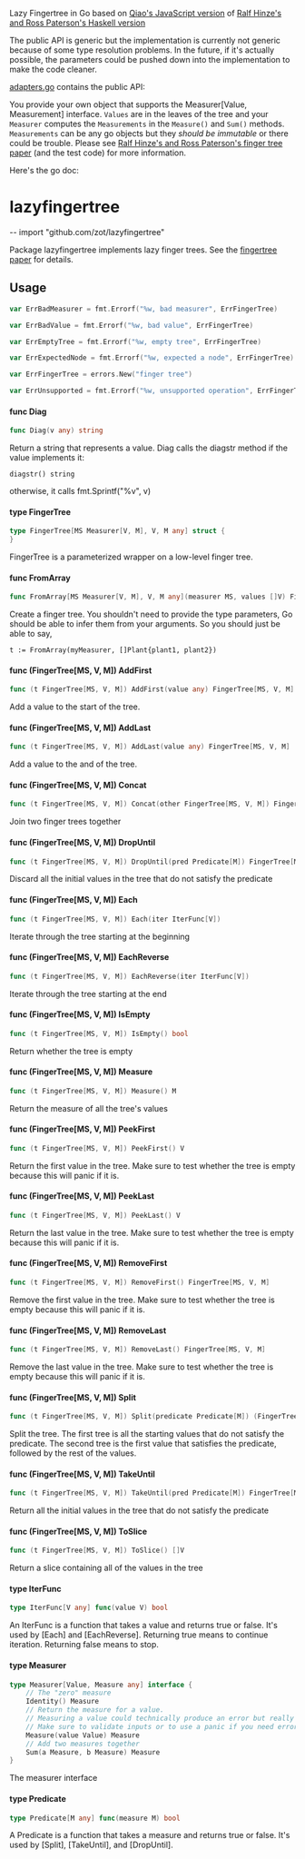 Lazy Fingertree in Go based on [Qiao's JavaScript version](https://github.com/qiao/fingertree.js/) of [Ralf Hinze's and Ross Paterson's Haskell version](http://www.soi.city.ac.uk/~ross/papers/FingerTree.html)

The public API is generic but the implementation is currently not generic because of some type resolution problems. In the future, if it's actually possible, the parameters could be pushed down into the implementation to make the code cleaner.

[adapters.go](adapters.go) contains the public API:

You provide your own object that supports the Measurer[Value, Measurement] interface. `Values` are in the leaves of the tree and your `Measurer` computes the `Measurements` in the `Measure()` and `Sum()` methods. `Measurements` can be any go objects but they *should be immutable* or there could be trouble. Please see [Ralf Hinze's and Ross Paterson's finger tree paper](http://www.soi.city.ac.uk/~ross/papers/FingerTree.html) (and the test code) for more information.

Here's the go doc:

# lazyfingertree
--
    import "github.com/zot/lazyfingertree"

Package lazyfingertree implements lazy finger trees. See the [fingertree paper]
for details.

[fingertree paper]: http://www.soi.city.ac.uk/~ross/papers/FingerTree.html

## Usage

```go
var ErrBadMeasurer = fmt.Errorf("%w, bad measurer", ErrFingerTree)
```

```go
var ErrBadValue = fmt.Errorf("%w, bad value", ErrFingerTree)
```

```go
var ErrEmptyTree = fmt.Errorf("%w, empty tree", ErrFingerTree)
```

```go
var ErrExpectedNode = fmt.Errorf("%w, expected a node", ErrFingerTree)
```

```go
var ErrFingerTree = errors.New("finger tree")
```

```go
var ErrUnsupported = fmt.Errorf("%w, unsupported operation", ErrFingerTree)
```

#### func  Diag

```go
func Diag(v any) string
```
Return a string that represents a value. Diag calls the diagstr method if the
value implements it:

    diagstr() string

otherwise, it calls fmt.Sprintf("%v", v)

#### type FingerTree

```go
type FingerTree[MS Measurer[V, M], V, M any] struct {
}
```

FingerTree is a parameterized wrapper on a low-level finger tree.

#### func  FromArray

```go
func FromArray[MS Measurer[V, M], V, M any](measurer MS, values []V) FingerTree[MS, V, M]
```
Create a finger tree. You shouldn't need to provide the type parameters, Go
should be able to infer them from your arguments. So you should just be able to
say,

    t := FromArray(myMeasurer, []Plant{plant1, plant2})

#### func (FingerTree[MS, V, M]) AddFirst

```go
func (t FingerTree[MS, V, M]) AddFirst(value any) FingerTree[MS, V, M]
```
Add a value to the start of the tree.

#### func (FingerTree[MS, V, M]) AddLast

```go
func (t FingerTree[MS, V, M]) AddLast(value any) FingerTree[MS, V, M]
```
Add a value to the and of the tree.

#### func (FingerTree[MS, V, M]) Concat

```go
func (t FingerTree[MS, V, M]) Concat(other FingerTree[MS, V, M]) FingerTree[MS, V, M]
```
Join two finger trees together

#### func (FingerTree[MS, V, M]) DropUntil

```go
func (t FingerTree[MS, V, M]) DropUntil(pred Predicate[M]) FingerTree[MS, V, M]
```
Discard all the initial values in the tree that do not satisfy the predicate

#### func (FingerTree[MS, V, M]) Each

```go
func (t FingerTree[MS, V, M]) Each(iter IterFunc[V])
```
Iterate through the tree starting at the beginning

#### func (FingerTree[MS, V, M]) EachReverse

```go
func (t FingerTree[MS, V, M]) EachReverse(iter IterFunc[V])
```
Iterate through the tree starting at the end

#### func (FingerTree[MS, V, M]) IsEmpty

```go
func (t FingerTree[MS, V, M]) IsEmpty() bool
```
Return whether the tree is empty

#### func (FingerTree[MS, V, M]) Measure

```go
func (t FingerTree[MS, V, M]) Measure() M
```
Return the measure of all the tree's values

#### func (FingerTree[MS, V, M]) PeekFirst

```go
func (t FingerTree[MS, V, M]) PeekFirst() V
```
Return the first value in the tree. Make sure to test whether the tree is empty
because this will panic if it is.

#### func (FingerTree[MS, V, M]) PeekLast

```go
func (t FingerTree[MS, V, M]) PeekLast() V
```
Return the last value in the tree. Make sure to test whether the tree is empty
because this will panic if it is.

#### func (FingerTree[MS, V, M]) RemoveFirst

```go
func (t FingerTree[MS, V, M]) RemoveFirst() FingerTree[MS, V, M]
```
Remove the first value in the tree. Make sure to test whether the tree is empty
because this will panic if it is.

#### func (FingerTree[MS, V, M]) RemoveLast

```go
func (t FingerTree[MS, V, M]) RemoveLast() FingerTree[MS, V, M]
```
Remove the last value in the tree. Make sure to test whether the tree is empty
because this will panic if it is.

#### func (FingerTree[MS, V, M]) Split

```go
func (t FingerTree[MS, V, M]) Split(predicate Predicate[M]) (FingerTree[MS, V, M], FingerTree[MS, V, M])
```
Split the tree. The first tree is all the starting values that do not satisfy
the predicate. The second tree is the first value that satisfies the predicate,
followed by the rest of the values.

#### func (FingerTree[MS, V, M]) TakeUntil

```go
func (t FingerTree[MS, V, M]) TakeUntil(pred Predicate[M]) FingerTree[MS, V, M]
```
Return all the initial values in the tree that do not satisfy the predicate

#### func (FingerTree[MS, V, M]) ToSlice

```go
func (t FingerTree[MS, V, M]) ToSlice() []V
```
Return a slice containing all of the values in the tree

#### type IterFunc

```go
type IterFunc[V any] func(value V) bool
```

An IterFunc is a function that takes a value and returns true or false. It's
used by [Each] and [EachReverse]. Returning true means to continue iteration.
Returning false means to stop.

#### type Measurer

```go
type Measurer[Value, Measure any] interface {
	// The "zero" measure
	Identity() Measure
	// Return the measure for a value.
	// Measuring a value could technically produce an error but really should not.
	// Make sure to validate inputs or to use a panic if you need error support.
	Measure(value Value) Measure
	// Add two measures together
	Sum(a Measure, b Measure) Measure
}
```

The measurer interface

#### type Predicate

```go
type Predicate[M any] func(measure M) bool
```

A Predicate is a function that takes a measure and returns true or false. It's
used by [Split], [TakeUntil], and [DropUntil].
